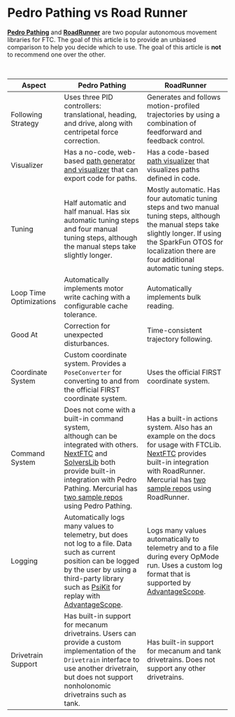 # Pedro Pathing vs Road Runner

[**Pedro Pathing**](https://pedropathing.com) and
[**RoadRunner**](https://rr.brott.dev) are two popular autonomous movement
libraries for FTC. The goal of this article is to provide an unbiased
comparison to help you decide which to use. The goal of this article is
**not** to recommend one over the other.

<br/>

| Aspect                  | Pedro Pathing                                                                                                                                                                                                                                                                                                                               | RoadRunner                                                                                                                                                                                                                                                                 |
|-------------------------|---------------------------------------------------------------------------------------------------------------------------------------------------------------------------------------------------------------------------------------------------------------------------------------------------------------------------------------------|----------------------------------------------------------------------------------------------------------------------------------------------------------------------------------------------------------------------------------------------------------------------------|
| Following Strategy      | Uses three PID controllers: translational, heading, and drive, along with centripetal force correction.                                                                                                                                                                                                                                     | Generates and follows motion-profiled trajectories by using a combination of feedforward and feedback control.                                                                                                                                                             |
| Visualizer              | Has a no-code, web-based [path generator and visualizer](https://visualizer.pedropathing.com) that can export code for paths.                                                                                                                                                                                                               | Has a code-based [path visualizer](https://github.com/acmerobotics/meepmeep) that visualizes paths defined in code.                                                                                                                                                        |
| Tuning                  | Half automatic and half manual. Has six automatic tuning steps and four manual tuning steps, although the manual steps take slightly longer.                                                                                                                                                                                                | Mostly automatic. Has four automatic tuning steps and two manual tuning steps, although the manual steps take slightly longer. If using the SparkFun OTOS for localization there are four additional automatic tuning steps.                                               |
| Loop Time Optimizations | Automatically implements motor write caching with a configurable cache tolerance.                                                                                                                                                                                                                                                           | Automatically implements bulk reading.                                                                                                                                                                                                                                     |
| Good At                 | Correction for unexpected disturbances.                                                                                                                                                                                                                                                                                                     | Time-consistent trajectory following.                                                                                                                                                                                                                                      |
| Coordinate System       | Custom coordinate system. Provides a `PoseConverter` for converting to and from the official FIRST coordinate system.                                                                                                                                                                                                                       | Uses the official FIRST coordinate system.                                                                                                                                                                                                                                 |
| Command System          | Does not come with a built-in command system, <br/>although can be integrated with others. [NextFTC](https://nextftc.dev) and [SolversLib](https://docs.seattlesolvers.com) both provide built-in integration with Pedro Pathing. Mercurial has [two sample repos](https://docs.dairy.foundation/Samples/user_samples) using Pedro Pathing. | Has a built-in actions system. Also has an example on the docs for usage with FTCLib. [NextFTC](https://nextftc.dev) provides built-in integration with RoadRunner. Mercurial has [two sample repos](https://docs.dairy.foundation/Samples/user_samples) using RoadRunner. |
| Logging                 | Automatically logs many values to telemetry, but does not log to a file. Data such as current position can be logged by the user by using a third-party library such as [PsiKit](https://psilynx.github.io/PsiKit) for replay with [AdvantageScope](https://advantagescope.org).                                                            | Logs many values automatically to telemetry and to a file during every OpMode run. Uses a custom log format that is supported by [AdvantageScope](https://advantagescope.org).                                                                                             |
| Drivetrain Support      | Has built-in support for mecanum drivetrains. Users can provide a custom implementation of the `Drivetrain` interface to use another drivetrain, but does not support nonholonomic drivetrains such as tank.                                                                                                                                | Has built-in support for mecanum and tank drivetrains. Does not support any other drivetrains.                                                                                                                                                                             |